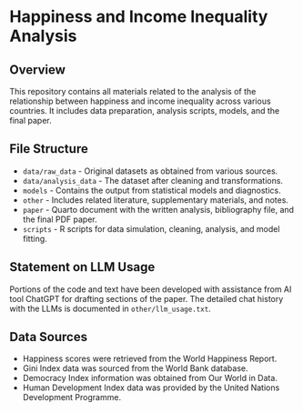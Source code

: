 # Happiness and Income Inequality Analysis

## Overview

This repository contains all materials related to the analysis of the relationship between happiness and income inequality across various countries. It includes data preparation, analysis scripts, models, and the final paper.

## File Structure

- `data/raw_data` - Original datasets as obtained from various sources.
- `data/analysis_data` - The dataset after cleaning and transformations.
- `models` - Contains the output from statistical models and diagnostics.
- `other` - Includes related literature, supplementary materials, and notes.
- `paper` - Quarto document with the written analysis, bibliography file, and the final PDF paper.
- `scripts` - R scripts for data simulation, cleaning, analysis, and model fitting.

## Statement on LLM Usage

Portions of the code and text have been developed with assistance from AI tool ChatGPT for drafting sections of the paper. The detailed chat history with the LLMs is documented in `other/llm_usage.txt`.

## Data Sources

- Happiness scores were retrieved from the World Happiness Report.
- Gini Index data was sourced from the World Bank database.
- Democracy Index information was obtained from Our World in Data.
- Human Development Index data was provided by the United Nations Development Programme.
